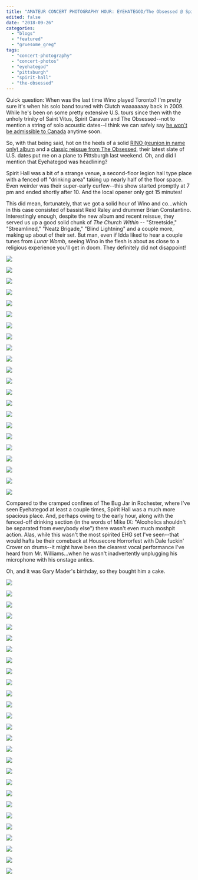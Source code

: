 ```yaml
---
title: "AMATEUR CONCERT PHOTOGRAPHY HOUR: EYEHATEGOD/The Obsessed @ Spirit Hall, Pittsburgh, September 22, 2018"
edited: false
date: "2018-09-26"
categories:
  - "blogs"
  - "featured"
  - "gruesome_greg"
tags:
  - "concert-photography"
  - "concert-photos"
  - "eyehategod"
  - "pittsburgh"
  - "spirit-hall"
  - "the-obsessed"
---
```


Quick question: When was the last time Wino played Toronto? I'm pretty sure it's when his solo band toured with Clutch waaaaaaay back in 2009. While he's been on some pretty extensive U.S. tours since then with the unholy trinity of Saint Vitus, Spirit Caravan and The Obsessed--not to mention a string of solo acoustic dates--I think we can safely say [he won't be admissible to Canada](https://noisey.vice.com/en_us/article/r7pzkd/trying-to-outrun-addiction-saint-vitus-frontman-caught-with-eleven-grams-of-meth-in-norway-gets-deported) anytime soon.

So, with that being said, hot on the heels of a solid [RINO (reunion in name only) album](https://hellbound.ca/2017/03/the-obsessed-sacred/) and a [classic reissue from The Obsessed](https://hellbound.ca/2017/10/obsessed-self-titled-reissue/), their latest slate of U.S. dates put me on a plane to Pittsburgh last weekend. Oh, and did I mention that Eyehategod was headlining?

Spirit Hall was a bit of a strange venue, a second-floor legion hall type place with a fenced off "drinking area" taking up nearly half of the floor space. Even weirder was their super-early curfew--this show started promptly at 7 pm and ended shortly after 10. And the local opener only got 15 minutes!

This did mean, fortunately, that we got a solid hour of Wino and co...which in this case consisted of bassist Reid Raley and drummer Brian Constantino. Interestingly enough, despite the new album and recent reissue, they served us up a good solid chunk of _The Church Within_ -- "Streetside," "Streamlined," "Neatz Brigade," "Blind Lightning" and a couple more, making up about of their set. But man, even if Idda liked to hear a couple tunes from _Lunar Womb_, seeing Wino in the flesh is about as close to a religious experience you'll get in doom. They definitely did not disappoint!

[![](https://hellbound.ca/wp-content/uploads/2018/09/IMG_1854.jpg)](https://hellbound.ca/wp-content/uploads/2018/09/IMG_1854.jpg)

[![](https://hellbound.ca/wp-content/uploads/2018/09/IMG_1856.jpg)](https://hellbound.ca/wp-content/uploads/2018/09/IMG_1856.jpg)

[![](https://hellbound.ca/wp-content/uploads/2018/09/IMG_1853-1024x768.jpg)](https://hellbound.ca/wp-content/uploads/2018/09/IMG_1853.jpg)

[![](https://hellbound.ca/wp-content/uploads/2018/09/IMG_1864.jpg)](https://hellbound.ca/wp-content/uploads/2018/09/IMG_1864.jpg)

[![](https://hellbound.ca/wp-content/uploads/2018/09/IMG_1866-1024x768.jpg)](https://hellbound.ca/wp-content/uploads/2018/09/IMG_1866.jpg)

[![](https://hellbound.ca/wp-content/uploads/2018/09/IMG_1870.jpg)](https://hellbound.ca/wp-content/uploads/2018/09/IMG_1870.jpg)

[![](https://hellbound.ca/wp-content/uploads/2018/09/IMG_1871.jpg)](https://hellbound.ca/wp-content/uploads/2018/09/IMG_1871.jpg)

[![](https://hellbound.ca/wp-content/uploads/2018/09/IMG_1875.jpg)](https://hellbound.ca/wp-content/uploads/2018/09/IMG_1875.jpg)

[![](https://hellbound.ca/wp-content/uploads/2018/09/IMG_1876.jpg)](https://hellbound.ca/wp-content/uploads/2018/09/IMG_1876.jpg)

[![](https://hellbound.ca/wp-content/uploads/2018/09/IMG_1881.jpg)](https://hellbound.ca/wp-content/uploads/2018/09/IMG_1881.jpg)

[![](https://hellbound.ca/wp-content/uploads/2018/09/IMG_1885-1024x768.jpg)](https://hellbound.ca/wp-content/uploads/2018/09/IMG_1885.jpg)

[![](https://hellbound.ca/wp-content/uploads/2018/09/IMG_1890.jpg)](https://hellbound.ca/wp-content/uploads/2018/09/IMG_1890.jpg)

[![](https://hellbound.ca/wp-content/uploads/2018/09/IMG_1891-1024x768.jpg)](https://hellbound.ca/wp-content/uploads/2018/09/IMG_1891.jpg)

[![](https://hellbound.ca/wp-content/uploads/2018/09/IMG_1893.jpg)](https://hellbound.ca/wp-content/uploads/2018/09/IMG_1893.jpg)

[![](https://hellbound.ca/wp-content/uploads/2018/09/IMG_1896.jpg)](https://hellbound.ca/wp-content/uploads/2018/09/IMG_1896.jpg)

[![](https://hellbound.ca/wp-content/uploads/2018/09/IMG_1900.jpg)](https://hellbound.ca/wp-content/uploads/2018/09/IMG_1900.jpg)

[![](https://hellbound.ca/wp-content/uploads/2018/09/IMG_1903-1024x768.jpg)](https://hellbound.ca/wp-content/uploads/2018/09/IMG_1903.jpg)

[![](https://hellbound.ca/wp-content/uploads/2018/09/IMG_1912.jpg)](https://hellbound.ca/wp-content/uploads/2018/09/IMG_1912.jpg)

[![](https://hellbound.ca/wp-content/uploads/2018/09/IMG_1913.jpg)](https://hellbound.ca/wp-content/uploads/2018/09/IMG_1913.jpg)

[![](https://hellbound.ca/wp-content/uploads/2018/09/IMG_1917-1024x768.jpg)](https://hellbound.ca/wp-content/uploads/2018/09/IMG_1917.jpg)

[![](https://hellbound.ca/wp-content/uploads/2018/09/IMG_1919-1024x768.jpg)](https://hellbound.ca/wp-content/uploads/2018/09/IMG_1919.jpg)

[![](https://hellbound.ca/wp-content/uploads/2018/09/IMG_1926-1024x768.jpg)](https://hellbound.ca/wp-content/uploads/2018/09/IMG_1926.jpg)

Compared to the cramped confines of The Bug Jar in Rochester, where I've seen Eyehategod at least a couple times, Spirit Hall was a much more spacious place. And, perhaps owing to the early hour, along with the fenced-off drinking section (in the words of Mike IX: "Alcoholics shouldn't be separated from everybody else") there wasn't even much moshpit action. Alas, while this wasn't the most spirited EHG set I've seen--that would hafta be their comeback at Housecore Horrorfest with Dale fuckin' Crover on drums--it might have been the clearest vocal performance I've heard from Mr. Williams...when he wasn't inadvertently unplugging his microphone with his onstage antics.

Oh, and it was Gary Mader's birthday, so they bought him a cake.

[![](https://hellbound.ca/wp-content/uploads/2018/09/IMG_1937-1024x768.jpg)](https://hellbound.ca/wp-content/uploads/2018/09/IMG_1937.jpg)

[![](https://hellbound.ca/wp-content/uploads/2018/09/IMG_1939-1024x768.jpg)](https://hellbound.ca/wp-content/uploads/2018/09/IMG_1939.jpg)

[![](https://hellbound.ca/wp-content/uploads/2018/09/IMG_1943.jpg)](https://hellbound.ca/wp-content/uploads/2018/09/IMG_1943.jpg)

[![](https://hellbound.ca/wp-content/uploads/2018/09/IMG_1945.jpg)](https://hellbound.ca/wp-content/uploads/2018/09/IMG_1945.jpg)

[![](https://hellbound.ca/wp-content/uploads/2018/09/IMG_1948.jpg)](https://hellbound.ca/wp-content/uploads/2018/09/IMG_1948.jpg)

[![](https://hellbound.ca/wp-content/uploads/2018/09/IMG_1951-1024x768.jpg)](https://hellbound.ca/wp-content/uploads/2018/09/IMG_1951.jpg)

[![](https://hellbound.ca/wp-content/uploads/2018/09/IMG_1953-1024x768.jpg)](https://hellbound.ca/wp-content/uploads/2018/09/IMG_1953.jpg)

[![](https://hellbound.ca/wp-content/uploads/2018/09/IMG_1954-1024x768.jpg)](https://hellbound.ca/wp-content/uploads/2018/09/IMG_1954.jpg)

[![](https://hellbound.ca/wp-content/uploads/2018/09/IMG_1955-1024x768.jpg)](https://hellbound.ca/wp-content/uploads/2018/09/IMG_1955.jpg)

[![](https://hellbound.ca/wp-content/uploads/2018/09/IMG_1962.jpg)](https://hellbound.ca/wp-content/uploads/2018/09/IMG_1962.jpg)

[![](https://hellbound.ca/wp-content/uploads/2018/09/IMG_1964-1024x768.jpg)](https://hellbound.ca/wp-content/uploads/2018/09/IMG_1964.jpg)

[![](https://hellbound.ca/wp-content/uploads/2018/09/IMG_1968-1024x768.jpg)](https://hellbound.ca/wp-content/uploads/2018/09/IMG_1968.jpg)

[![](https://hellbound.ca/wp-content/uploads/2018/09/IMG_1970-1024x768.jpg)](https://hellbound.ca/wp-content/uploads/2018/09/IMG_1970.jpg)

[![](https://hellbound.ca/wp-content/uploads/2018/09/IMG_1972-1024x768.jpg)](https://hellbound.ca/wp-content/uploads/2018/09/IMG_1972.jpg)

[![](https://hellbound.ca/wp-content/uploads/2018/09/IMG_1976-1024x768.jpg)](https://hellbound.ca/wp-content/uploads/2018/09/IMG_1976.jpg)

[![](https://hellbound.ca/wp-content/uploads/2018/09/IMG_1981-1024x768.jpg)](https://hellbound.ca/wp-content/uploads/2018/09/IMG_1981.jpg)

[![](https://hellbound.ca/wp-content/uploads/2018/09/IMG_1982-1024x768.jpg)](https://hellbound.ca/wp-content/uploads/2018/09/IMG_1982.jpg)

[![](https://hellbound.ca/wp-content/uploads/2018/09/IMG_1986.jpg)](https://hellbound.ca/wp-content/uploads/2018/09/IMG_1986.jpg)

[![](https://hellbound.ca/wp-content/uploads/2018/09/IMG_1992.jpg)](https://hellbound.ca/wp-content/uploads/2018/09/IMG_1992.jpg)

[![](https://hellbound.ca/wp-content/uploads/2018/09/IMG_1996.jpg)](https://hellbound.ca/wp-content/uploads/2018/09/IMG_1996.jpg)

[![](https://hellbound.ca/wp-content/uploads/2018/09/IMG_2000.jpg)](https://hellbound.ca/wp-content/uploads/2018/09/IMG_2000.jpg)

[![](https://hellbound.ca/wp-content/uploads/2018/09/IMG_2002-1024x768.jpg)](https://hellbound.ca/wp-content/uploads/2018/09/IMG_2002.jpg)

[![](https://hellbound.ca/wp-content/uploads/2018/09/IMG_2004-1024x768.jpg)](https://hellbound.ca/wp-content/uploads/2018/09/IMG_2004.jpg)

[![](https://hellbound.ca/wp-content/uploads/2018/09/IMG_2007-1024x768.jpg)](https://hellbound.ca/wp-content/uploads/2018/09/IMG_2007.jpg)

[![](https://hellbound.ca/wp-content/uploads/2018/09/IMG_2011-1024x768.jpg)](https://hellbound.ca/wp-content/uploads/2018/09/IMG_2011.jpg)

[![](https://hellbound.ca/wp-content/uploads/2018/09/IMG_2013-1024x768.jpg)](https://hellbound.ca/wp-content/uploads/2018/09/IMG_2013.jpg)

[![](https://hellbound.ca/wp-content/uploads/2018/09/IMG_2016-1024x768.jpg)](https://hellbound.ca/wp-content/uploads/2018/09/IMG_2016.jpg)
